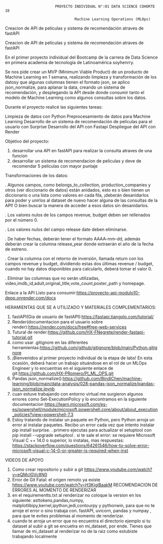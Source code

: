 

                           PROYECTO INDIVIDUAL N°:01 DATA SCIENCE COHORTE 10

                                    Machine Learning Operations (MLOps)

Creacion de API de películas y sistema de recomendación atraves de fastAPI

Creacion de API de películas y sistema de recomendación atraves de fastAPI

En el primer proyecto individual del Bootcamp de la carrera de  Data Science en primera academia de tecnología de Latinoamérica soyhenrry.

Se nos pide crear un MVP (Minimum Viable Product) de un producto de Machine Learning en 1 semana, realizando limpieza y transformación de los datosy que algunas columnas tienen el formato json, se aplico json_normalize, para aplanar la data, creando un sistema de recomendación, y desplegando la API desde donde consumir tanto el modelo de Machine Learning como algunos consultas sobre los datos.

Durante el proyecto realicé las siguientes tareas:

Limpieza de datos con Python
Preprocesamiento de datos para Machine Learning
Desarrollo de un sistema de recomendación de películas para el usuario con Surprise
Desarrollo del API con Fastapi
Despliegue del API con Render

Objetivo del proyecto:
1. desarrollar una API en fastAPI para realizar la consulta atraves de una funcion
2. desarrollar un sistema de recomendacion de peliculas y deve de recomendar 5 peliculas con mayor puntaje

Transformaciones de los datos:

. Algunos campos, como belongs_to_collection, production_companies y otros (ver diccionario de datos) están anidados, esto es o bien tienen un diccionario o una lista como valores en cada fila, ¡deberán desanidarlos para poder y unirlos al dataset de nuevo hacer alguna de las consultas de la API! O bien buscar la manera de acceder a esos datos sin desanidarlos.

. Los valores nulos de los campos revenue, budget deben ser rellenados por el número 0.

. Los valores nulos del campo release date deben eliminarse.

. De haber fechas, deberán tener el formato AAAA-mm-dd, además deberán crear la columna release_year donde extraerán el año de la fecha de estreno.

. Crear la columna con el retorno de inversión, llamada return con los campos revenue y budget, dividiendo estas dos últimas revenue / budget, cuando no hay datos disponibles para calcularlo, deberá tomar el valor 0.

. Eliminar las columnas que no serán utilizadas, video,imdb_id,adult,original_title,vote_count,poster_path y homepage.

Enlace a la API Listo para consumir:https://proyecto-api-modulo10-depp.onrender.com/docs

HERAMIENTAS QUE SE A UTILIZADO Y MATERIALES COMPLEMENTARIOS:
1. fastAPI(Gia de usuario de fastAPI):https://fastapi.tiangolo.com/tutorial/
2. Render(documentacion para el usuario sobre render):https://render.com/docs/free#free-web-services
3. Tutural de render:https://github.com/HX-FNegrete/render-fastapi-tutorial.git
4. como usar .gitignore en las diferentes herramientas:https://github.com/github/gitignore/blob/main/Python.gitignore 
5. ¡Bienvenidos al primer proyecto individual de la etapa de labs! En esta ocasión, deberá hacer un trabajo situándose en el rol de un MLOps Engineer y lo encuentras en el siguiente enlace de git:https://github.com/HX-PRomero/PI_ML_OPS.git
6. Pandas json_normalize():https://github.com/BindiChen/machine-learning/blob/main/data-analysis/028-pandas-json_normalize/pandas-json_normalize.ipynb
7. cuan estuve trabajando con entorno virtual me surgieron algunos errores como Set-ExecutionPolicy y lo encontramos en la siguiente 
   documentacion https://learn.microsoft.com/es-es/powershell/module/microsoft.powershell.core/about/about_execution_policies?view=powershell-7.3
 8. Estoy tratando de instalar un paquete en Python, pero Python arroja un error al instalar paquetes. Recibo un error cada vez que intento instalar pip install surprise.
  . primero ejecutas para actualizar el setuptool con pip install --upgrade setuptool
  . si te sale el error: se requiere Microsoft Visual C ++ 14.0 o superior, lo instalas, mas respuestas: https://stackoverflow.com/questions/64261546/how-to-solve-error-microsoft-visual-c-14-0-or-greater-is-required-when-inst 
   
   VIDEOS DE APOYO
   1. Como crear repositorio y subir a git https://www.youtube.com/watch?v=eQMcIGVc8N0
   2. Error de Git Fatal: el origen remoto ya existe https://www.youtube.com/watch?v=H3KjgiBaakM
   RECOMENDACION DE ERRORES AL MOMENTO DE RENDERIZAR 
   1. en el requirementts.txt al renderizar no coloque la version en los siguiente:
     asttokens,pandas,numpy, matplotlibipy,kernel,ipython,jedi,contourpy y pythonwin, para que no te arroje el error o sino trabaja con.
     fastAPI, uvicorn, pandas y numpay , para que te evites problemas al momento de renderizar.
   2. cuando te arroja un error que no encuentra el directorio ejemplo si tu dataset al subir a git se encuetra en mi_dataset, por ende.
    Tienes que llamar de mi_dataset al renderizar no de la raiz como estubiste trabajando localmente  

